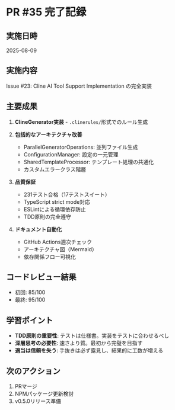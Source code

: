 # PR #35 完了記録

## 実施日時
2025-08-09

## 実施内容
Issue #23: Cline AI Tool Support Implementation の完全実装

## 主要成果
1. **ClineGenerator実装** - `.clinerules/`形式でのルール生成
2. **包括的なアーキテクチャ改善**
   - ParallelGeneratorOperations: 並列ファイル生成
   - ConfigurationManager: 設定の一元管理
   - SharedTemplateProcessor: テンプレート処理の共通化
   - カスタムエラークラス階層

3. **品質保証**
   - 231テスト合格（17テストスイート）
   - TypeScript strict mode対応
   - ESLintによる循環依存防止
   - TDD原則の完全遵守

4. **ドキュメント自動化**
   - GitHub Actions週次チェック
   - アーキテクチャ図（Mermaid）
   - 依存関係フロー可視化

## コードレビュー結果
- 初回: 85/100
- 最終: 95/100

## 学習ポイント
- **TDD原則の重要性**: テストは仕様書。実装をテストに合わせるべし
- **深層思考の必要性**: 速さより質。最初から完璧を目指す
- **適当は信頼を失う**: 手抜きは必ず露見し、結果的に工数が増える

## 次のアクション
1. PRマージ
2. NPMパッケージ更新検討
3. v0.5.0リリース準備